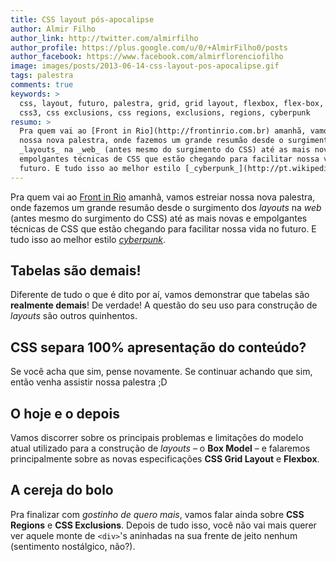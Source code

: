 ```yaml
---
title: CSS layout pós-apocalipse
author: Almir Filho
author_link: http://twitter.com/almirfilho
author_profile: https://plus.google.com/u/0/+AlmirFilho0/posts
author_facebook: https://www.facebook.com/almirflorenciofilho
image: images/posts/2013-06-14-css-layout-pos-apocalipse.gif
tags: palestra
comments: true
keywords: >
  css, layout, futuro, palestra, grid, grid layout, flexbox, flex-box, flex box,
  css3, css exclusions, css regions, exclusions, regions, cyberpunk
resumo: >
  Pra quem vai ao [Front in Rio](http://frontinrio.com.br) amanhã, vamos estreiar
  nossa nova palestra, onde fazemos um grande resumão desde o surgimento dos
  _layouts_ na _web_ (antes mesmo do surgimento do CSS) até as mais novas e
  empolgantes técnicas de CSS que estão chegando para facilitar nossa vida no
  futuro. E tudo isso ao melhor estilo [_cyberpunk_](http://pt.wikipedia.org/wiki/Cyberpunk).
---
```


Pra quem vai ao [Front in Rio](http://frontinrio.com.br) amanhã, vamos estreiar
nossa nova palestra, onde fazemos um grande resumão desde o surgimento dos
_layouts_ na _web_ (antes mesmo do surgimento do CSS) até as mais novas e
empolgantes técnicas de CSS que estão chegando para facilitar nossa vida no
futuro. E tudo isso ao melhor estilo [_cyberpunk_](http://pt.wikipedia.org/wiki/Cyberpunk).

## Tabelas são demais!

Diferente de tudo o que é dito por aí, vamos demonstrar que tabelas são
__realmente demais__! De verdade! A questão do seu uso para construção de
_layouts_ são outros quinhentos.

## CSS separa 100% apresentação do conteúdo?

Se você acha que sim, pense novamente. Se continuar achando que sim, então venha
assistir nossa palestra ;D

## O hoje e o depois

Vamos discorrer sobre os principais problemas e limitações do modelo atual
utilizado para a construção de _layouts_ – o __Box Model__ – e falaremos
principalmente sobre as novas especificações __CSS Grid Layout__ e __Flexbox__.

## A cereja do bolo

Pra finalizar com _gostinho de quero mais_, vamos falar ainda sobre __CSS Regions__
e __CSS Exclusions__.
Depois de tudo isso, você não vai mais querer ver aquele monte de `<div>`'s
aninhadas na sua frente de jeito nenhum (sentimento nostálgico, não?).